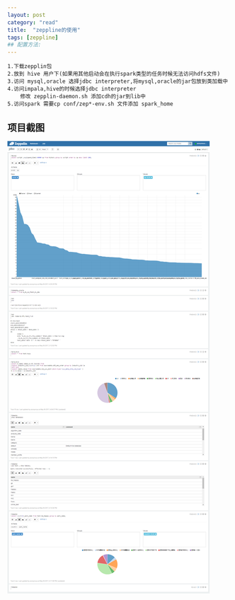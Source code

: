 ```yaml
---
layout: post
category: "read"
title:  "zeppline的使用"
tags: [zeppline]
## 配置方法:
---
```


```
1.下载zepplin包
2.放到 hive 用户下(如果用其他启动会在执行spark类型的任务时候无法访问hdfs文件)
3.访问 mysql,oracle 选择jdbc interpreter,将mysql,oracle的jar包放到类加载中
4.访问impala,hive的时候选择jdbc interpreter
	修改 zepplin-daemon.sh 添加cdh的jar到lib中
5.访问spark 需要cp conf/zep*-env.sh 文件添加 spark_home
```
## 项目截图
![install steps ](../img/zeppelin/1.png)